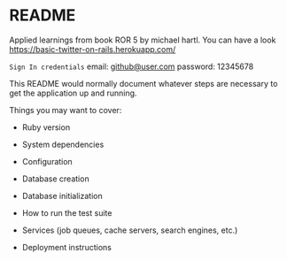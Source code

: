 # README

Applied learnings from book ROR 5 by michael hartl.
You can have a look https://basic-twitter-on-rails.herokuapp.com/

`Sign In credentials`
email: github@user.com
password: 12345678

This README would normally document whatever steps are necessary to get the
application up and running.

Things you may want to cover:

* Ruby version

* System dependencies

* Configuration

* Database creation

* Database initialization

* How to run the test suite

* Services (job queues, cache servers, search engines, etc.)

* Deployment instructions

